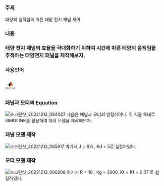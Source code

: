 <h3>주제</h3>
태양의 움직임에 따른 태양 전지 패널 제어
<h3>내용<h3> 
태양 전지 패널의 효율을 극대화하기 위하여 시간에 따른 태양의 움직임을 추적하는 태양전지 패널을 제작해보자.<br/>
<h3>사용언어<h3>  
  
<img src="https://raw.githubusercontent.com/github/explore/80688e429a7d4ef2fca1e82350fe8e3517d3494d/topics/matlab/matlab.png" width="32" height="32" class="d-block rounded-1 mr-3 flex-shrink-0" alt="matlab logo">

<h3>패널과 모터의 Equation</h3> 

![스크린샷_20221213_084037](https://user-images.githubusercontent.com/87568714/207310432-024e000a-359c-4d4b-90dd-0f019f04ebb4.png)
다음은 패널과 모터의 방정식이다. 위 식을 토대로 SIMULINK를 활용하여 제어 모델을 제작해보자.

<h3>패널 모델 제작</h3>

![스크린샷_20221213_085917](https://user-images.githubusercontent.com/87568714/207312289-ddacc9de-3934-4db6-b0e5-ad3fe0381a1a.png)
여기서 J = 8.6 , Kd = 5로 설정하였다.

<h3>모터 모델 제작</h3>
  
![스크린샷_20221213_090208](https://user-images.githubusercontent.com/87568714/207312753-b569ef07-fd68-4d43-a938-dbd5cec05e3b.png)
여기서 R = 10 , Kg = 2000, Kt = Kf = 0.07 로 설정하였다.
